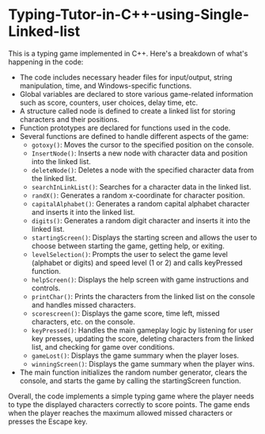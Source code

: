 # Typing-Tutor-in-C++-using-Single-Linked-list

This is a typing game implemented in C++. Here's a breakdown of what's happening in the code:
* The code includes necessary header files for input/output, string manipulation, time, and Windows-specific functions.
* Global variables are declared to store various game-related information such as score, counters, user choices, delay time, etc.
* A structure called node is defined to create a linked list for storing characters and their positions.
* Function prototypes are declared for functions used in the code.
* Several functions are defined to handle different aspects of the game:
  - `gotoxy()`: Moves the cursor to the specified position on the console.
  - `InsertNode()`: Inserts a new node with character data and position into the linked list.
  - `deleteNode()`: Deletes a node with the specified character data from the linked list.
  - `searchInLinkList()`: Searches for a character data in the linked list.
  - `randX()`: Generates a random x-coordinate for character position.
  - `capitalAlphabet()`: Generates a random capital alphabet character and inserts it into the linked list.
  - `digits()`: Generates a random digit character and inserts it into the linked list.
  - `startingScreen()`: Displays the starting screen and allows the user to choose between starting the game, getting help, or exiting.
  - `levelSelection()`: Prompts the user to select the game level (alphabet or digits) and speed level (1 or 2) and calls keyPressed function.
  - `helpScreen()`: Displays the help screen with game instructions and controls.
  - `printChar()`: Prints the characters from the linked list on the console and handles missed characters.
  - `scorescreen()`: Displays the game score, time left, missed characters, etc. on the console.
  - `keyPressed()`: Handles the main gameplay logic by listening for user key presses, updating the score, deleting characters from the linked list, and checking for game over conditions.
  - `gameLost()`: Displays the game summary when the player loses.
  - `winningScreen()`: Displays the game summary when the player wins.
* The main function initializes the random number generator, clears the console, and starts the game by calling the startingScreen function.

Overall, the code implements a simple typing game where the player needs to type the displayed characters correctly to score points. The game ends when the player reaches the maximum allowed missed characters or presses the Escape key.
